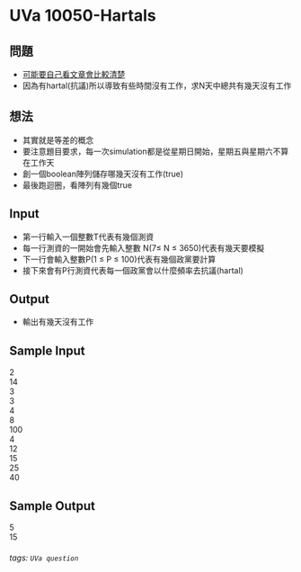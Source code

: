 # UVa 10050-Hartals

## 問題
* [可能要自己看文章會比較清楚](https://onlinejudge.org/external/100/10050.pdf)
* 因為有hartal(抗議)所以導致有些時間沒有工作，求N天中總共有幾天沒有工作

## 想法
* 其實就是等差的概念
* 要注意題目要求，每一次simulation都是從星期日開始，星期五與星期六不算在工作天
* 創一個boolean陣列儲存哪幾天沒有工作(true)
* 最後跑迴圈，看陣列有幾個true

## Input
* 第一行輸入一個整數T代表有幾個測資
* 每一行測資的一開始會先輸入整數 N(7$\le$ N $\le$ 3650)代表有幾天要模擬
* 下一行會輸入整數P(1 $\le$ P $\le$ 100)代表有幾個政黨要計算
* 接下來會有P行測資代表每一個政黨會以什麼頻率去抗議(hartal)

## Output
* 輸出有幾天沒有工作

## Sample Input
2  
14  
3  
3  
4  
8  
100  
4   
12   
15   
25   
40   

## Sample Output 
5  
15  
###### tags: `UVa question`